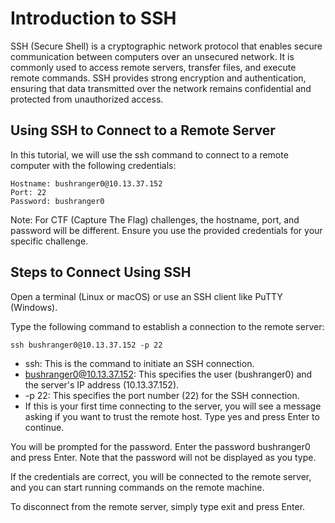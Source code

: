 # Introduction to SSH

SSH (Secure Shell) is a cryptographic network protocol that enables secure communication between computers over an unsecured network. It is commonly used to access remote servers, transfer files, and execute remote commands. SSH provides strong encryption and authentication, ensuring that data transmitted over the network remains confidential and protected from unauthorized access.

## Using SSH to Connect to a Remote Server

In this tutorial, we will use the ssh command to connect to a remote computer with the following credentials:

```
Hostname: bushranger0@10.13.37.152
Port: 22
Password: bushranger0
```

Note: For CTF (Capture The Flag) challenges, the hostname, port, and password will be different. Ensure you use the provided credentials for your specific challenge.

## Steps to Connect Using SSH

Open a terminal (Linux or macOS) or use an SSH client like PuTTY (Windows).

Type the following command to establish a connection to the remote server:

```shell
ssh bushranger0@10.13.37.152 -p 22
```

* ssh: This is the command to initiate an SSH connection.
* bushranger0@10.13.37.152: This specifies the user (bushranger0) and the server's IP address (10.13.37.152).
* -p 22: This specifies the port number (22) for the SSH connection.
* If this is your first time connecting to the server, you will see a message asking if you want to trust the remote host. Type yes and press Enter to continue.

You will be prompted for the password. Enter the password bushranger0 and press Enter. Note that the password will not be displayed as you type.

If the credentials are correct, you will be connected to the remote server, and you can start running commands on the remote machine.

To disconnect from the remote server, simply type exit and press Enter.